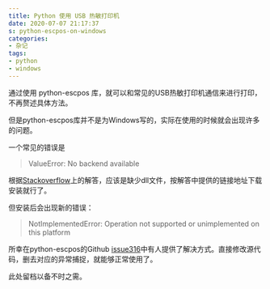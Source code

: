 ```yaml
---
title: Python 使用 USB 热敏打印机
date: 2020-07-07 21:17:37
s: python-escpos-on-windows
categories:
- 杂记
tags:
- python
- windows
---
```


通过使用 python-escpos 库，就可以和常见的USB热敏打印机通信来进行打印，不再赘述具体方法。

但是python-escpos库并不是为Windows写的，实际在使用的时候就会出现许多的问题。

一个常见的错误是

> ValueError: No backend available

根据[Stackoverflow](https://stackoverflow.com/questions/13773132/pyusb-on-windows-no-backend-available)上的解答，应该是缺少dll文件，按解答中提供的链接地址下载安装就行了。

但安装后会出现新的错误：

> NotImplementedError: Operation not supported or unimplemented on this platform

所幸在python-escpos的Github [issue316](https://github.com/python-escpos/python-escpos/issues/316)中有人提供了解决方式。直接修改源代码，删去对应的异常捕捉，就能够正常使用了。

此处留档以备不时之需。